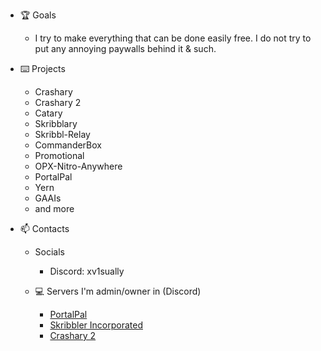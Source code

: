 - 🏆 Goals
  - I try to make everything that can be done easily free. I do not try to put any annoying paywalls behind it & such.

- ⌨️ Projects
  - Crashary
  - Crashary 2
  - Catary
  - Skribblary
  - Skribbl-Relay
  - CommanderBox
  - Promotional
  - OPX-Nitro-Anywhere
  - PortalPal
  - Yern
  - GAAIs
  - and more

- 📫 Contacts
  - Socials
    - Discord: xv1sually

  - 💻 Servers I'm admin/owner in (Discord)
    - [PortalPal](https://discord.gg/pjxD4ZTcQU)
    - [Skribbler Incorporated](https://discord.gg/zhEkymMKsE)
    - [Crashary 2](https://discord.gg/JWaZ36VgPT)
